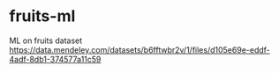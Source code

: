 # fruits-ml
ML on fruits dataset https://data.mendeley.com/datasets/b6fftwbr2v/1/files/d105e69e-eddf-4adf-8db1-374577a11c59
